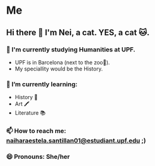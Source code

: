 # Me
## Hi there 👋 I'm Nei, a cat. YES, a cat 🐱. 

### 🔭 I'm currently studying Humanities at UPF.
- UPF is in Barcelona (next to the zoo🐒).
- My speciallity would be the History.

### 🌱 I’m currently learning: 
- History 📜
- Art 🖍
- Literature 📚 

### 📫 How to reach me: naiharaestela.santillan01@estudiant.upf.edu ;)

### 😄 Pronouns: She/her

<!--
**Cel31/Cel31** is a ✨ _special_ ✨ repository because its `README.md` (this file) appears on your GitHub profile.

Here are some ideas to get you started:

- 🔭 I’m currently working on ...
- 🌱 I’m currently learning ...
- 👯 I’m looking to collaborate on ...
- 🤔 I’m looking for help with ...
- 💬 Ask me about ...
- 📫 How to reach me: ...
- ⚡ Fun fact: I'm a cat 🐱
-->
